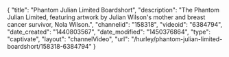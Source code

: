 {
    "title": "Phantom Julian Limited Boardshort",
    "description": "The Phantom Julian Limited, featuring artwork by Julian Wilson's mother and breast cancer survivor, Nola Wilson.",
    "channelid": "158318",
    "videoid": "6384794",
    "date_created": "1440803567",
    "date_modified": "1450376864",
    "type": "captivate",
    "layout": "channelVideo",
    "url": "\/hurley\/phantom-julian-limited-boardshort\/158318-6384794"
}